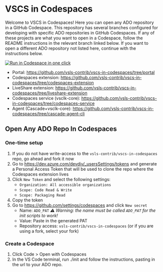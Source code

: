 # VSCS in Codespaces

Welcome to VSCS in Codespaces! Here you can open any ADO repository in a GitHub Codespace. This repository has several branches configured for developing with specific ADO repositories in GitHub Codespaces. If any of these projects are what you want to open in a Codespace, follow the README instructions in the relevant branch linked below. If you want to open a different ADO repository not listed here, continue with the instructions below.

[<img title="Run in Codespace in one click" src="https://cdn.jsdelivr.net/gh/bookish-potato/codespaces-in-codespaces@f097ccddfc401ab6b09d233dc47c3efa3f9513f6/images/badge.svg">](https://github.com/features/codespaces)

- Portal: https://github.com/vsls-contrib/vscs-in-codespaces/tree/portal
- Codespaces extension: https://github.com/vsls-contrib/vscs-in-codespaces/tree/codespaces-extension
- LiveShare extension: https://github.com/vsls-contrib/vscs-in-codespaces/tree/liveshare-extension
- Codespaces service (vsclk-core): https://github.com/vsls-contrib/vscs-in-codespaces/tree/codespaces-service
- Agent (Cascade+vsclk-core): https://github.com/vsls-contrib/vscs-in-codespaces/tree/cascade-agent-cli

## Open Any ADO Repo In Codespaces

### One-time setup
1. If you do not have write-access to the `vsls-contrib/vscs-in-codespaces` repo, go ahead and fork it now
1. Go to https://dev.azure.com/devdiv/_usersSettings/tokens and generate a Personal Access Token that will be used to clone the repo where the Codespaces extension lives
1. Click `New Token` and select the following settings:
    * `Organization: All accessible organizations`
    * `Scope: Code Read & Write`
    * `Scope: Packaging Read`
1. Copy the token
1. Go to https://github.com/settings/codespaces and click `New secret`
    * Name: `ADO_PAT` _:warning: Warning: the name must be called `ADO_PAT` for the init scripts to work!_
    * Value: Paste in the generated PAT
    * Repository access: `vsls-contrib/vscs-in-codespaces` (or if you are using a fork, select your fork)
    
### Create a Codespace
1. Click Code > Open with Codespaces
1. In the VS Code terminal, run ./init and follow the instructions, pasting in the url to your ADO repo.
